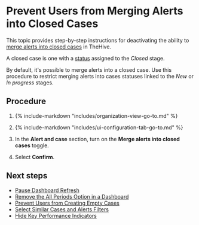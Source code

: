 # Prevent Users from Merging Alerts into Closed Cases

<!-- md:permission `manageConfig` -->

This topic provides step-by-step instructions for deactivating the ability to [merge alerts into closed cases](../../../analyst-corner/alerts/add-an-alert-to-an-existing-case.md) in TheHive.

A closed case is one with a [status](../../../../administration/status/about-statuses.md) assigned to the *Closed* stage.

By default, it's possible to merge alerts into a closed case. Use this procedure to restrict merging alerts into cases statuses linked to the *New* or *In progress* stages.

<h2>Procedure</h2>

1. {% include-markdown "includes/organization-view-go-to.md" %}

2. {% include-markdown "includes/ui-configuration-tab-go-to.md" %}

3. In the **Alert and case** section, turn on the **Merge alerts into closed cases** toggle.

4. Select **Confirm**.

<h2>Next steps</h2>

* [Pause Dashboard Refresh](pause-dashboard-refresh.md)
* [Remove the All Periods Option in a Dashboard](remove-all-periods-option.md)
* [Prevent Users from Creating Empty Cases](prevent-creating-empty-cases.md)
* [Select Similar Cases and Alerts Filters](select-similar-cases-alerts-filters.md)
* [Hide Key Performance Indicators](hide-key-performance-indicators.md)